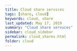 ```yaml
---
title: Cloud share services
tags: [share, cloud]
keywords: cloud, share
last_updated: May 17, 2019
summary: "Cloud share servuces"
sidebar: cloud_sidebar
permalink: cloud_shares.html
folder: cloud
---
```

